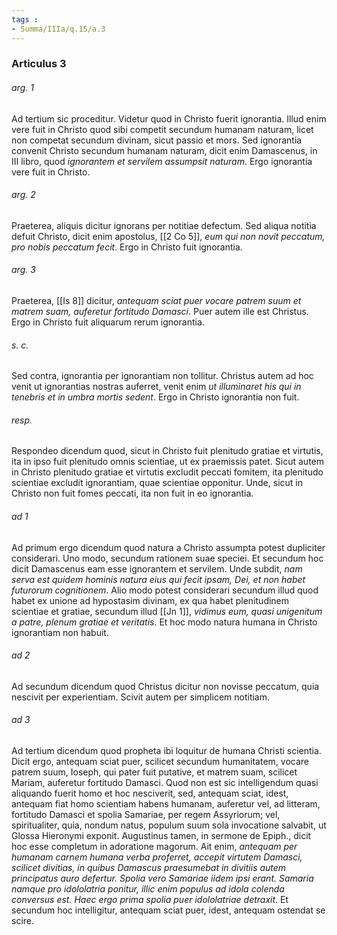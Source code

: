 ```yaml
---
tags : 
- Summa/IIIa/q.15/a.3
---
```


### Articulus 3

###### arg. 1
Ad tertium sic proceditur. Videtur quod in Christo fuerit ignorantia. Illud enim vere fuit in Christo quod sibi competit secundum humanam naturam, licet non competat secundum divinam, sicut passio et mors. Sed ignorantia convenit Christo secundum humanam naturam, dicit enim Damascenus, in III libro, quod *ignorantem et servilem assumpsit naturam*. Ergo ignorantia vere fuit in Christo.

###### arg. 2
Praeterea, aliquis dicitur ignorans per notitiae defectum. Sed aliqua notitia defuit Christo, dicit enim apostolus, [[2 Co 5]], *eum qui non novit peccatum, pro nobis peccatum fecit*. Ergo in Christo fuit ignorantia.

###### arg. 3
Praeterea, [[Is 8]] dicitur, *antequam sciat puer vocare patrem suum et matrem suam, auferetur fortitudo Damasci*. Puer autem ille est Christus. Ergo in Christo fuit aliquarum rerum ignorantia.

###### s. c.
Sed contra, ignorantia per ignorantiam non tollitur. Christus autem ad hoc venit ut ignorantias nostras auferret, venit enim *ut illuminaret his qui in tenebris et in umbra mortis sedent*. Ergo in Christo ignorantia non fuit.

###### resp.
Respondeo dicendum quod, sicut in Christo fuit plenitudo gratiae et virtutis, ita in ipso fuit plenitudo omnis scientiae, ut ex praemissis patet. Sicut autem in Christo plenitudo gratiae et virtutis excludit peccati fomitem, ita plenitudo scientiae excludit ignorantiam, quae scientiae opponitur. Unde, sicut in Christo non fuit fomes peccati, ita non fuit in eo ignorantia.

###### ad 1
Ad primum ergo dicendum quod natura a Christo assumpta potest dupliciter considerari. Uno modo, secundum rationem suae speciei. Et secundum hoc dicit Damascenus eam esse ignorantem et servilem. Unde subdit, *nam serva est quidem hominis natura eius qui fecit ipsam, Dei, et non habet futurorum cognitionem*. Alio modo potest considerari secundum illud quod habet ex unione ad hypostasim divinam, ex qua habet plenitudinem scientiae et gratiae, secundum illud [[Jn 1]], *vidimus eum, quasi unigenitum a patre, plenum gratiae et veritatis*. Et hoc modo natura humana in Christo ignorantiam non habuit.

###### ad 2
Ad secundum dicendum quod Christus dicitur non novisse peccatum, quia nescivit per experientiam. Scivit autem per simplicem notitiam.

###### ad 3
Ad tertium dicendum quod propheta ibi loquitur de humana Christi scientia. Dicit ergo, antequam sciat puer, scilicet secundum humanitatem, vocare patrem suum, Ioseph, qui pater fuit putative, et matrem suam, scilicet Mariam, auferetur fortitudo Damasci. Quod non est sic intelligendum quasi aliquando fuerit homo et hoc nesciverit, sed, antequam sciat, idest, antequam fiat homo scientiam habens humanam, auferetur vel, ad litteram, fortitudo Damasci et spolia Samariae, per regem Assyriorum; vel, spiritualiter, quia, nondum natus, populum suum sola invocatione salvabit, ut Glossa Hieronymi exponit. Augustinus tamen, in sermone de Epiph., dicit hoc esse completum in adoratione magorum. Ait enim, *antequam per humanam carnem humana verba proferret, accepit virtutem Damasci, scilicet divitias, in quibus Damascus praesumebat in divitiis autem principatus auro defertur. Spolia vero Samariae iidem ipsi erant. Samaria namque pro idololatria ponitur, illic enim populus ad idola colenda conversus est. Haec ergo prima spolia puer idololatriae detraxit*. Et secundum hoc intelligitur, antequam sciat puer, idest, antequam ostendat se scire.

